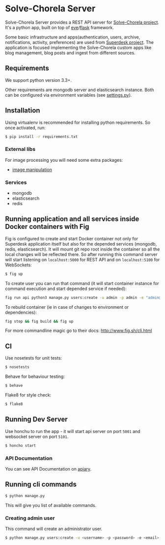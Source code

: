 # Solve-Chorela Server

Solve-Chorela Server provides a REST API server for [Solve-Chorela project](https://wiki.sourcefabric.org/display/LB/Live+Blog).
It's a python app, built on top of [eve](http://python-eve.org/)/[flask](http://flask.pocoo.org/) framework.

Some basic infrastructure and apps(authentication, users, archive, notifications, activity, preferences) are used from [Superdesk project](https://wiki.sourcefabric.org/display/NR/Superdesk+Home).
The application is focused implementing the Solve-Chorela custom apps like blog management, blog posts and ingest from different sources.

## Requirements

We support python version 3.3+.

Other requirements are mongodb server and elasticsearch instance.
Both can be configured via environment variables (see [settings.py](./settings.py)).

## Installation

Using virtualenv is recommended for installing python requirements. So once activated, run:

```sh
$ pip install -r requirements.txt
```

### External libs

For image processing you will need some extra packages:

- [image manipulation](http://pillow.readthedocs.org/en/latest/installation.html#external-libraries)

### Services

- mongodb
- elasticsearch
- redis

## Running application and all services inside Docker containers with Fig

Fig is configured to create and start Docker container not only for Superdesk application itself but also for the depended services (mongodb, redis, elasticsearch).
It will mount git repo root inside the container so all the local changes will be reflected there.
So after running this command server will start listening on `localhost:5000` for REST API and on `localhost:5100` for WebSockets:

```sh
$ fig up
```

To create user you can run that command (it will start container instance for command execution and start depended service if needed):

```sh
fig run api python3 manage.py users:create -u admin -p admin -e "admin@example.com" --admin
```

To rebuild container (ie in case of changes to environment or dependencies):

```sh
fig stop && fig build && fig up
```

For more commandline magic go to their docs: http://www.fig.sh/cli.html

## CI

Use nosetests for unit tests:

```sh
$ nosetests
```

Behave for behaviour testing:

```sh
$ behave
```

Flake8 for style check:

```sh
$ flake8
```

## Running Dev Server

Use honchu to run the app - it will start api server on port `5001` and websocket server on port `5101`.

```sh
$ honcho start
```

### API Documentation

You can see API Documentation on [apiary](http://docs.Solve-Chorela.apiary.io/).

## Running cli commands

```sh
$ python manage.py
```

This will give you list of available commands.

### Creating admin user

This command will create an administrator user.

```sh
$ python manage.py users:create -u <username> -p <password> -e <email>
```
